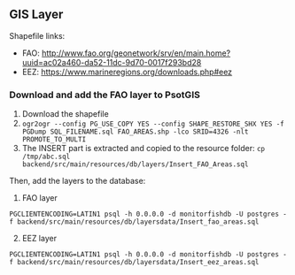 ## GIS Layer

Shapefile links:
- FAO: http://www.fao.org/geonetwork/srv/en/main.home?uuid=ac02a460-da52-11dc-9d70-0017f293bd28
- EEZ: https://www.marineregions.org/downloads.php#eez

### Download and add the FAO layer to PsotGIS
1. Download the shapefile
2. `ogr2ogr --config PG_USE_COPY YES --config SHAPE_RESTORE_SHX YES -f PGDump SQL_FILENAME.sql FAO_AREAS.shp -lco SRID=4326 -nlt PROMOTE_TO_MULTI`
3. The INSERT part is extracted and copied to the resource folder: `cp /tmp/abc.sql backend/src/main/resources/db/layers/Insert_FAO_Areas.sql`

Then, add the layers to the database:
1. FAO layer
```
PGCLIENTENCODING=LATIN1 psql -h 0.0.0.0 -d monitorfishdb -U postgres -f backend/src/main/resources/db/layersdata/Insert_fao_areas.sql
```

2. EEZ layer
```
PGCLIENTENCODING=LATIN1 psql -h 0.0.0.0 -d monitorfishdb -U postgres -f backend/src/main/resources/db/layersdata/Insert_eez_areas.sql
```

